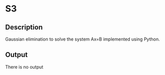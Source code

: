 # S3
## Description
Gaussian elimination to solve the system Ax=B implemented using Python.

## Output
There is no output
